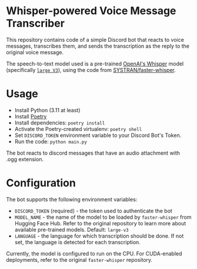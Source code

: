 # Whisper-powered Voice Message Transcriber

This repository contains code of a simple Discord bot that reacts to voice messages, transcribes them, and sends the transcription as the reply to the original voice message.

The speech-to-text model used is a pre-trained [OpenAI's Whisper](https://github.com/openai/whisper) model (specifically [`large V3`](https://huggingface.co/openai/whisper-large-v3)), using the code from [SYSTRAN/faster-whisper](https://github.com/SYSTRAN/faster-whisper).

# Usage

- Install Python (3.11 at least)
- Install [Poetry](https://python-poetry.org/)
- Install dependencies: `poetry install`
- Activate the Poetry-created virtualenv: `poetry shell`
- Set `DISCORD_TOKEN` environment variable to your Discord Bot's Token.
- Run the code: `python main.py`

The bot reacts to discord messages that have an audio attachment with .ogg extension.

# Configuration

The bot supports the following environment variables:

- `DISCORD_TOKEN` (required) - the token used to authenticate the bot
- `MODEL_NAME` - the name of the model to be loaded by `faster-whisper` from Hugging Face Hub. Refer to the original repository to learn more about available pre-trained models. Default: `large-v3`
- `LANGUAGE` - the language for which transcription should be done. If not set, the language is detected for each transcription.

Currently, the model is configured to run on the CPU. For CUDA-enabled deployments, refer to the original `faster-whisper` repository.
